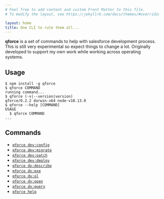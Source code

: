 ```yaml
---
# Feel free to add content and custom Front Matter to this file.
# To modify the layout, see https://jekyllrb.com/docs/themes/#overriding-theme-defaults

layout: home
title: One CLI to rule them all...
---
```


__qforce__ is a set of commands to help with salesforce development process. This is still very experimental so expect things to change a lot. Originally developed to support my own work while working across operating systems.

## Usage
<!-- usage -->
```sh-session
$ npm install -g qforce
$ qforce COMMAND
running command...
$ qforce (-v|--version|version)
qforce/0.2.2 darwin-x64 node-v10.13.0
$ qforce --help [COMMAND]
USAGE
  $ qforce COMMAND
...
```

## Commands

- [`qforce dev:config`](usermanual/dev-config.html)
- [`qforce dev:migrate`](usermanual/dev-migrate.html)
- [`qforce dev:patch`](usermanual/dev-patch.html)
- [`qforce dev:deploy`](usermanual/dev-deploy.html)
- [`qforce dx:describe`](usermanual/dx-describe.html)
- [`qforce dx:exe`](usermanual/dx-exe.html)
- [`qforce dx:ol`](usermanual/dx-ol.html)
- [`qforce dx:open`](usermanual/dx-open.html)
- [`qforce dx:query`](usermanual/dx-query.html)
- [`qforce help`](#qforce-help-command)
